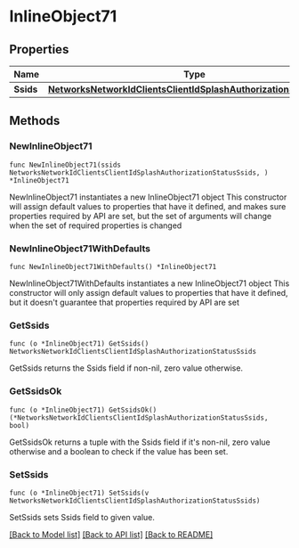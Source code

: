 # InlineObject71

## Properties

Name | Type | Description | Notes
------------ | ------------- | ------------- | -------------
**Ssids** | [**NetworksNetworkIdClientsClientIdSplashAuthorizationStatusSsids**](NetworksNetworkIdClientsClientIdSplashAuthorizationStatusSsids.md) |  | 

## Methods

### NewInlineObject71

`func NewInlineObject71(ssids NetworksNetworkIdClientsClientIdSplashAuthorizationStatusSsids, ) *InlineObject71`

NewInlineObject71 instantiates a new InlineObject71 object
This constructor will assign default values to properties that have it defined,
and makes sure properties required by API are set, but the set of arguments
will change when the set of required properties is changed

### NewInlineObject71WithDefaults

`func NewInlineObject71WithDefaults() *InlineObject71`

NewInlineObject71WithDefaults instantiates a new InlineObject71 object
This constructor will only assign default values to properties that have it defined,
but it doesn't guarantee that properties required by API are set

### GetSsids

`func (o *InlineObject71) GetSsids() NetworksNetworkIdClientsClientIdSplashAuthorizationStatusSsids`

GetSsids returns the Ssids field if non-nil, zero value otherwise.

### GetSsidsOk

`func (o *InlineObject71) GetSsidsOk() (*NetworksNetworkIdClientsClientIdSplashAuthorizationStatusSsids, bool)`

GetSsidsOk returns a tuple with the Ssids field if it's non-nil, zero value otherwise
and a boolean to check if the value has been set.

### SetSsids

`func (o *InlineObject71) SetSsids(v NetworksNetworkIdClientsClientIdSplashAuthorizationStatusSsids)`

SetSsids sets Ssids field to given value.



[[Back to Model list]](../README.md#documentation-for-models) [[Back to API list]](../README.md#documentation-for-api-endpoints) [[Back to README]](../README.md)


